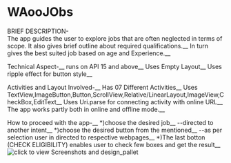 # WAooJObs</br>
BRIEF DESCRIPTION-<br />
The app guides the user to explore jobs that are often neglected in terms of scope.
It also gives brief outline about required qualifications.__
In turn gives the best suited job based on age and Experience.__

Technical Aspect-__
runs on API 15 and above__
Uses Empty Layout__
Uses ripple effect for button style__

Activities and Layout Involved-__
Has 07 Different Activities__
Uses TextView,ImageButton,Button,ScrollView,Relative/LinearLayout,ImageView,CheckBox,EditText__
Uses Uri.parse for connecting activity with online URL__
The app works partly both in online and offline mode.__

How to proceed with the app-__
*)choose the desired job__ 
--directed to another intent__
*)choose the desired button from the mentioned__
--as per selection user in directed to respective webpages__
*)The last botton (CHECK ELIGIBILITY) enables user to check few boxes and get the result__
![click to view Screenshots and design_pallet](https://github.com/sayantikabanik/WAooJObs/commit/af7e96378bddbae7c2e2fb919469a6d22ad80d60)

